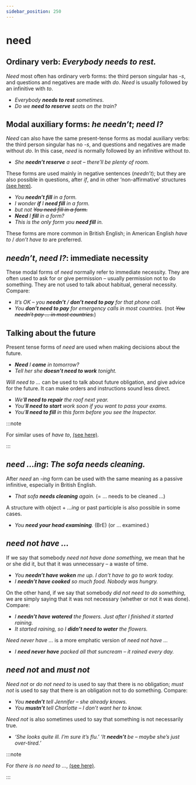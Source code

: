 ```yaml
---
sidebar_position: 250
---
```


# need

## Ordinary verb: *Everybody needs to rest.*

*Need* most often has ordinary verb forms: the third person singular has *\-s*, and questions and negatives are made with *do*. *Need* is usually followed by an infinitive with *to*.

- *Everybody **needs to rest** sometimes.*
- *Do we **need to reserve** seats on the train?*

## Modal auxiliary forms: *he needn’t*; *need I?*

*Need* can also have the same present-tense forms as modal auxiliary verbs: the third person singular has no *\-s*, and questions and negatives are made without *do*. In this case, *need* is normally followed by an infinitive without *to*.

- *She **needn’t reserve** a seat – there’ll be plenty of room.*

These forms are used mainly in negative sentences (*needn’t*); but they are also possible in questions, after *if*, and in other ‘non-affirmative’ structures [(see here)](./../../grammar/basic-clause-types/non-affirmative-words-anybody-ever-yet-etc).

- *You **needn’t fill** in a form.*
- *I wonder **if** I **need fill** in a form.*
- *but not *~~You need fill in a form.~~**
- ***Need** I **fill** in a form?*
- *This is the only form you **need fill** in.*

These forms are more common in British English; in American English *have to* / *don’t have to* are preferred.

## *needn’t*, *need I?*: immediate necessity

These modal forms of *need* normally refer to immediate necessity. They are often used to ask for or give permission – usually permission not to do something. They are not used to talk about habitual, general necessity. Compare:

- *It’s OK – you **needn’t** / **don’t need to pay** for that phone call.*
- *You **don’t need to pay** for emergency calls in most countries.* (not *~~You needn’t pay … in most countries.~~*)

## Talking about the future

Present tense forms of *need* are used when making decisions about the future.

- ***Need** I **come** in tomorrow?*
- *Tell her she **doesn’t need to work** tonight.*

*Will need to …* can be used to talk about future obligation, and give advice for the future. It can make orders and instructions sound less direct.

- *We’**ll need to repair** the roof next year.*
- *You’**ll need to start** work soon if you want to pass your exams.*
- *You’**ll need to fill** in this form before you see the Inspector.*

:::note

For similar uses of *have to*, [(see here)](./../../grammar/modal-auxiliary-verbs/strong-obligation-have-got-to).

:::

## *need …ing*: *The sofa needs cleaning.*

After *need* an *\-ing* form can be used with the same meaning as a passive infinitive, especially in British English.

- *That sofa **needs cleaning** again.* (= … needs to be cleaned …)

A structure with object + *…ing* or past participle is also possible in some cases.

- *You **need your head examining**.* (BrE) (or … examined.)

## *need not have …*

If we say that somebody *need not have done something*, we mean that he or she did it, but that it was unnecessary – a waste of time.

- *You **needn’t have woken** me up. I don’t have to go to work today.*
- *I **needn’t have cooked** so much food. Nobody was hungry.*

On the other hand, if we say that somebody *did not need to do something*, we are simply saying that it was not necessary (whether or not it was done). Compare:

- *I **needn’t have watered** the flowers. Just after I finished it started raining.*
- *It started raining, so I **didn’t need to water** the flowers.*

*Need never have …* is a more emphatic version of *need not have …*

- *I **need never have** packed all that suncream – it rained every day.*

## *need not* and *must not*

*Need not* or *do not need to* is used to say that there is no obligation; *must not* is used to say that there is an obligation not to do something. Compare:

- *You **needn’t** tell Jennifer – she already knows.*
- *You **mustn’t** tell Charlotte – I don’t want her to know.*

*Need not* is also sometimes used to say that something is not necessarily true.

- *‘She looks quite ill. I’m sure it’s flu.’ ‘It **needn’t** be – maybe she’s just over-tired.’*

:::note

For *there is no need to …*, [(see here)](./../../grammar/be-have-and-do/there-is).

:::
